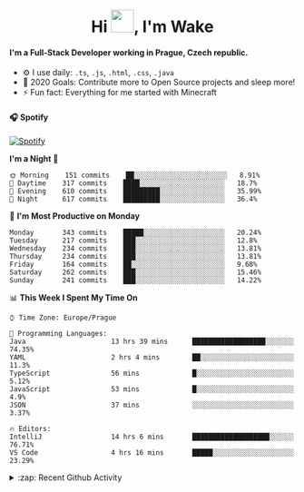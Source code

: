 <h1 align="center">Hi <img src="https://raw.githubusercontent.com/MrWakeCZ/MrWakeCZ/master/Hi.gif" width="40px" />, I'm Wake</h1>

#### I'm a Full-Stack Developer working in Prague, Czech republic.
- ⚙️ I use daily: `.ts`, `.js`, `.html`, `.css`, `.java`
- 🥅 2020 Goals: Contribute more to Open Source projects and sleep more!
- ⚡ Fun fact: Everything for me started with Minecraft

#### 🎧 Spotify
[![Spotify](https://novatorem-delta-eight.vercel.app/api/spotify)](https://open.spotify.com/user/wakeecz)

<!--START_SECTION:waka-->
**I'm a Night 🦉** 

```text
🌞 Morning    151 commits    ██░░░░░░░░░░░░░░░░░░░░░░░   8.91% 
🌆 Daytime    317 commits    ████░░░░░░░░░░░░░░░░░░░░░   18.7% 
🌃 Evening    610 commits    █████████░░░░░░░░░░░░░░░░   35.99% 
🌙 Night      617 commits    █████████░░░░░░░░░░░░░░░░   36.4%

```
📅 **I'm Most Productive on Monday** 

```text
Monday       343 commits    █████░░░░░░░░░░░░░░░░░░░░   20.24% 
Tuesday      217 commits    ███░░░░░░░░░░░░░░░░░░░░░░   12.8% 
Wednesday    234 commits    ███░░░░░░░░░░░░░░░░░░░░░░   13.81% 
Thursday     234 commits    ███░░░░░░░░░░░░░░░░░░░░░░   13.81% 
Friday       164 commits    ██░░░░░░░░░░░░░░░░░░░░░░░   9.68% 
Saturday     262 commits    ███░░░░░░░░░░░░░░░░░░░░░░   15.46% 
Sunday       241 commits    ███░░░░░░░░░░░░░░░░░░░░░░   14.22%

```


📊 **This Week I Spent My Time On** 

```text
⌚︎ Time Zone: Europe/Prague

💬 Programming Languages: 
Java                     13 hrs 39 mins      ██████████████████░░░░░░░   74.35% 
YAML                     2 hrs 4 mins        ██░░░░░░░░░░░░░░░░░░░░░░░   11.3% 
TypeScript               56 mins             █░░░░░░░░░░░░░░░░░░░░░░░░   5.12% 
JavaScript               53 mins             █░░░░░░░░░░░░░░░░░░░░░░░░   4.9% 
JSON                     37 mins             ░░░░░░░░░░░░░░░░░░░░░░░░░   3.37%

🔥 Editors: 
IntelliJ                 14 hrs 6 mins       ███████████████████░░░░░░   76.71% 
VS Code                  4 hrs 16 mins       █████░░░░░░░░░░░░░░░░░░░░   23.29%

```


<!--END_SECTION:waka-->

<details>
  <summary>:zap: Recent Github Activity</summary>

<!--START_SECTION:activity-->
1. 🎉 Merged PR [#7](https://github.com/craftmania-cz/craftlobby/pull/7) in [craftmania-cz/craftlobby](https://github.com/craftmania-cz/craftlobby)
2. ❌ Closed PR [#88](https://github.com/waked-cz/corgi/pull/88) in [waked-cz/corgi](https://github.com/waked-cz/corgi)
3. 🗣 Commented on [#6](https://github.com/craftmania-cz/craftlobby/issues/6) in [craftmania-cz/craftlobby](https://github.com/craftmania-cz/craftlobby)
4. ❗️ Closed issue [#574](https://github.com/Zrips/Residence/issues/574) in [Zrips/Residence](https://github.com/Zrips/Residence)
5. 🗣 Commented on [#574](https://github.com/Zrips/Residence/issues/574) in [Zrips/Residence](https://github.com/Zrips/Residence)
<!--END_SECTION:activity-->

</details>
